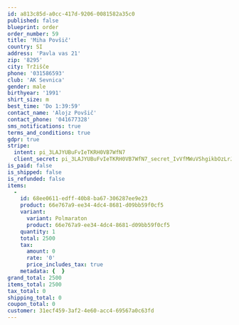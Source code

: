 ```yaml
---
id: a813c85d-a0cc-417d-9206-0081582a35c0
published: false
blueprint: order
order_number: 59
title: 'Miha Povšič'
country: SI
address: 'Pavla vas 21'
zip: '8295'
city: Tržišče
phone: '031586593'
club: 'AK Sevnica'
gender: male
birthyear: '1991'
shirt_size: m
best_time: 'Do 1:39:59'
contact_name: 'Alojz Povšič'
contact_phone: '041677328'
sms_notifications: true
terms_and_conditions: true
gdpr: true
stripe:
  intent: pi_3LAJYUBuFvIeTKRH0VB7WfN7
  client_secret: pi_3LAJYUBuFvIeTKRH0VB7WfN7_secret_IvVfMWuVShgikbOzLrJss43C7
is_paid: false
is_shipped: false
is_refunded: false
items:
  -
    id: 68ee0611-edff-40b8-ba67-306287ee9e23
    product: 66e767a9-ee34-4dc4-8681-d09bb59f0cf5
    variant:
      variant: Polmaraton
      product: 66e767a9-ee34-4dc4-8681-d09bb59f0cf5
    quantity: 1
    total: 2500
    tax:
      amount: 0
      rate: '0'
      price_includes_tax: true
    metadata: {  }
grand_total: 2500
items_total: 2500
tax_total: 0
shipping_total: 0
coupon_total: 0
customer: 31ecf459-3af2-4e60-acc4-69567a0c63fd
---
```

